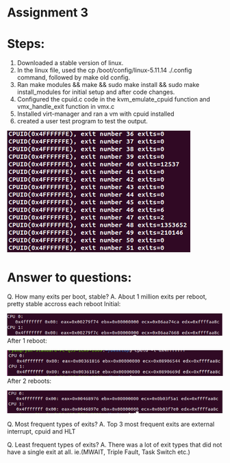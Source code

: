 # Assignment 3
# Steps:
1. Downloaded a stable version of linux.
2. In the linux file, used the cp /boot/config/linux-5.11.14 ./.config command, followed by make old config.
3. Ran make modules && make && sudo make install && sudo make install_modules for initial setup and after code changes.
4. Configured the cpuid.c code in the kvm_emulate_cpuid function and vmx_handle_exit function in vmx.c
5. Installed virt-manager and ran a vm with cpuid installed
6. created a user test program to test the output.

![](fe.png)

# Answer to questions:
Q. How many exits per boot, stable?
A. About 1 million exits per reboot, pretty stable accross each reboot
Initial:

![](before.png)
After 1 reboot:

![](after.png)
After 2 reboots:

![](after_after.png)

Q. Most frequent types of exits?
A. Top 3 most frequent exits are external interrupt, cpuid and HLT

Q. Least frequent types of exits?
A. There was a lot of exit types that did not have a single exit at all. ie.(MWAIT, Triple Fault, Task Switch etc.)
